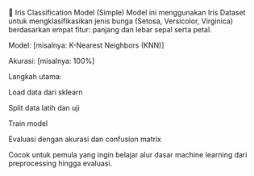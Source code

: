 🌸 Iris Classification Model (Simple)
Model ini menggunakan Iris Dataset untuk mengklasifikasikan jenis bunga (Setosa, Versicolor, Virginica) berdasarkan empat fitur: panjang dan lebar sepal serta petal.

Model: [misalnya: K-Nearest Neighbors (KNN)]

Akurasi: [misalnya: 100%]

Langkah utama:

Load data dari sklearn

Split data latih dan uji

Train model

Evaluasi dengan akurasi dan confusion matrix

Cocok untuk pemula yang ingin belajar alur dasar machine learning dari preprocessing hingga evaluasi.

